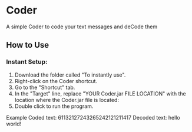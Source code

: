 # Coder
A simple Coder to code your text messages and deCode them 


## How to Use

### Instant Setup:

1. Download the folder called "To instantly use".
2. Right-click on the Coder shortcut.
3. Go to the "Shortcut" tab.
4. In the "Target" line, replace "YOUR Coder.jar FILE LOCATION" with the location where the Coder.jar file is located:
5. Double click to run the program.

Example Coded text: 61132127243265242121211417
Decoded text: hello world!
